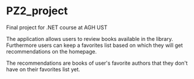 # PZ2_project
Final project for .NET course at AGH UST

The application allows users to review books available in the library.
Furthermore users can keep a favorites list based on which they will get recommendations on the homepage.

The recommendations are books of user's favorite authors that they don't have on their favorites list yet.

